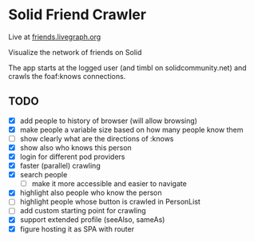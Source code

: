 # Solid Friend Crawler

Live at [friends.livegraph.org](https://friends.livegraph.org)

Visualize the network of friends on Solid

The app starts at the logged user (and timbl on solidcommunity.net) and crawls the foaf:knows connections.

## TODO

- [x] add people to history of browser (will allow browsing)
- [x] make people a variable size based on how many people know them
- [ ] show clearly what are the directions of :knows
- [x] show also who knows this person
- [x] login for different pod providers
- [x] faster (parallel) crawling
- [x] search people
  - [ ] make it more accessible and easier to navigate
- [x] highlight also people who know the person
- [ ] highlight people whose button is crawled in PersonList
- [ ] add custom starting point for crawling
- [x] support extended profile (seeAlso, sameAs)
- [x] figure hosting it as SPA with router
